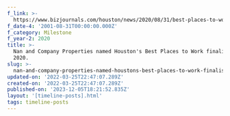 ```yaml
---
f_link: >-
  https://www.bizjournals.com/houston/news/2020/08/31/best-places-to-work-2020-finalists.html
f_date-4: '2001-08-31T00:00:00.000Z'
f_category: Milestone
f_year-2: 2020
title: >-
  Nan and Company Properties named Houston's Best Places to Work finalist for
  2020.
slug: >-
  nan-and-company-properties-named-houstons-best-places-to-work-finalist-for-2020
updated-on: '2022-03-25T22:47:07.289Z'
created-on: '2022-03-25T22:47:07.289Z'
published-on: '2023-12-05T18:21:52.835Z'
layout: '[timeline-posts].html'
tags: timeline-posts
---
```



